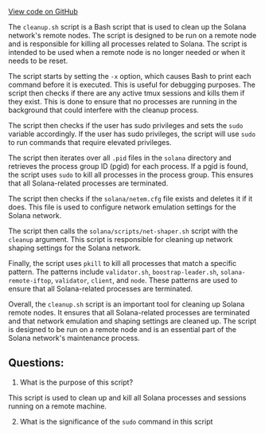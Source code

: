 [View code on GitHub](https://github.com/solana-labs/solana/blob/master/net/remote/cleanup.sh)

The `cleanup.sh` script is a Bash script that is used to clean up the Solana network's remote nodes. The script is designed to be run on a remote node and is responsible for killing all processes related to Solana. The script is intended to be used when a remote node is no longer needed or when it needs to be reset.

The script starts by setting the `-x` option, which causes Bash to print each command before it is executed. This is useful for debugging purposes. The script then checks if there are any active tmux sessions and kills them if they exist. This is done to ensure that no processes are running in the background that could interfere with the cleanup process.

The script then checks if the user has sudo privileges and sets the `sudo` variable accordingly. If the user has sudo privileges, the script will use `sudo` to run commands that require elevated privileges.

The script then iterates over all `.pid` files in the `solana` directory and retrieves the process group ID (pgid) for each process. If a pgid is found, the script uses `sudo` to kill all processes in the process group. This ensures that all Solana-related processes are terminated.

The script then checks if the `solana/netem.cfg` file exists and deletes it if it does. This file is used to configure network emulation settings for the Solana network.

The script then calls the `solana/scripts/net-shaper.sh` script with the `cleanup` argument. This script is responsible for cleaning up network shaping settings for the Solana network.

Finally, the script uses `pkill` to kill all processes that match a specific pattern. The patterns include `validator.sh`, `boostrap-leader.sh`, `solana-remote-iftop`, `validator`, `client`, and `node`. These patterns are used to ensure that all Solana-related processes are terminated.

Overall, the `cleanup.sh` script is an important tool for cleaning up Solana remote nodes. It ensures that all Solana-related processes are terminated and that network emulation and shaping settings are cleaned up. The script is designed to be run on a remote node and is an essential part of the Solana network's maintenance process.
## Questions: 
 1. What is the purpose of this script?
   
   This script is used to clean up and kill all Solana processes and sessions running on a remote machine.

2. What is the significance of the `sudo` command in this script